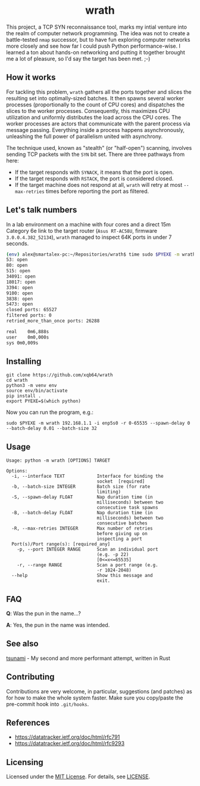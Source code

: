 <h1 align="center">wrath</h1>

This project, a TCP SYN reconnaissance tool, marks my intial venture into the realm of computer network programming. The idea was not to create a battle-tested `nmap` successor, but to have fun exploring computer networks more closely and see how far I could push Python performance-wise. I learned a ton about hands-on networking and putting it together brought me a lot of pleasure, so I'd say the target has been met. ;-)

## How it works

For tackling this problem, `wrath` gathers all the ports together and slices the resulting set into optimally-sized batches. It then spawns several worker processes (proportionally to the count of CPU cores) and dispatches the slices to the worker processes. Consequently, this maximizes CPU utilization and uniformly distributes the load across the CPU cores. The worker processes are actors that communicate with the parent process via message passing. Everything inside a process happens asynchronously, unleashing the full power of parallelism united with asynchrony.

The technique used, known as "stealth" (or "half-open") scanning, involves sending TCP packets with the `SYN` bit set. There are three pathways from here:

- If the target responds with `SYNACK`, it means that the port is open.
- If the target responds with `RSTACK`, the port is considered closed.
- If the target machine does not respond at all, `wrath` will retry at most `--max-retries` times before reporting the port as filtered.

## Let's talk numbers

In a lab environment on a machine with four cores and a direct 15m Category 6e link to the target router (`Asus RT-AC58U`, firmware `3.0.0.4.382_52134`), `wrath` managed to inspect 64K ports in under 7 seconds.

```sh
(env) alex@smartalex-pc:~/Repositories/wrath$ time sudo $PYEXE -m wrath 192.168.1.1 -i enp5s0 -r 0-65535 --spawn-delay 0 --batch-delay 0.01 --batch-size 32
53: open
80: open
515: open
34091: open
18017: open
3394: open
9100: open
3838: open
5473: open
closed ports: 65527
filtered ports: 0
retried_more_than_once ports: 26288

real	0m6,888s
user	0m0,000s
sys	0m0,009s
```

## Installing

```
git clone https://github.com/xqb64/wrath
cd wrath
python3 -m venv env
source env/bin/activate
pip install .
export PYEXE=$(which python)
```

Now you can run the program, e.g.:

```
sudo $PYEXE -m wrath 192.168.1.1 -i enp5s0 -r 0-65535 --spawn-delay 0 --batch-delay 0.01 --batch-size 32
```

## Usage

```
Usage: python -m wrath [OPTIONS] TARGET

Options:
  -i, --interface TEXT            Interface for binding the
                                  socket  [required]
  -b, --batch-size INTEGER        Batch size (for rate
                                  limiting)
  -S, --spawn-delay FLOAT         Nap duration time (in
                                  milliseconds) between two
                                  consecutive task spawns
  -B, --batch-delay FLOAT         Nap duration time (in
                                  milliseconds) between two
                                  consecutive batches
  -R, --max-retries INTEGER       Max number of retries
                                  before giving up on
                                  inspecting a port
  Port(s)/Port range(s): [required_any]
    -p, --port INTEGER RANGE      Scan an individual port
                                  (e.g. -p 22)
                                  [0<=x<=65535]
    -r, --range RANGE             Scan a port range (e.g.
                                  -r 1024-2048)
  --help                          Show this message and
                                  exit.
```

## FAQ

**Q**: Was the pun in the name...?

**A**: Yes, the pun in the name was intended.

## See also

[tsunami](https://github.com/xqb64/tsunami) - My second and more performant attempt, written in Rust

## Contributing

Contributions are very welcome, in particular, suggestions (and patches) as for how to make the whole system faster. Make sure you copy/paste the pre-commit hook into `.git/hooks`.

## References

- https://datatracker.ietf.org/doc/html/rfc791
- https://datatracker.ietf.org/doc/html/rfc9293

## Licensing

Licensed under the [MIT License](https://opensource.org/licenses/MIT). For details, see [LICENSE](https://github.com/xqb64/wrath/blob/master/LICENSE).
